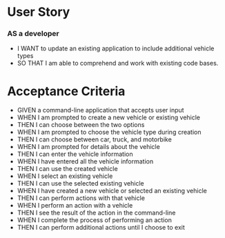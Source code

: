 # User Story

### AS a developer
- I WANT to update an existing application to include additional vehicle types
- SO THAT I am able to comprehend and work with existing code bases.

# Acceptance Criteria

- GIVEN a command-line application that accepts user input
- WHEN I am prompted to create a new vehicle or existing vehicle
- THEN I can choose between the two options
- WHEN I am prompted to choose the vehicle type during creation
- THEN I can choose between car, truck, and motorbike
- WHEN I am prompted for details about the vehicle
- THEN I can enter the vehicle information
- WHEN I have entered all the vehicle information
- THEN I can use the created vehicle
- WHEN I select an existing vehicle
- THEN I can use the selected existing vehicle
- WHEN I have created a new vehicle or selected an existing vehicle
- THEN I can perform actions with that vehicle
- WHEN I perform an action with a vehicle
- THEN I see the result of the action in the command-line
- WHEN I complete the process of performing an action
- THEN I can perform additional actions until I choose to exit
